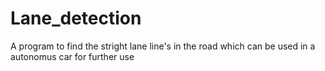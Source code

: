# Lane_detection

A program to find the stright lane line's in the road which can be used in a autonomus car for further use
